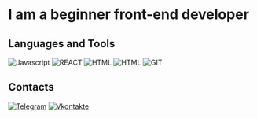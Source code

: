 # I am a beginner front-end developer

## Languages and Tools

![Javascript](https://img.shields.io/badge/-javascript-090909?style=for-the-badge&logo=javascript)
![REACT](https://img.shields.io/badge/-react-090909?style=for-the-badge&logo=react)
![HTML](https://img.shields.io/badge/-html-090909?style=for-the-badge)
![HTML](https://img.shields.io/badge/-css-090909?style=for-the-badge)
![GIT](https://img.shields.io/badge/-git-090909?style=for-the-badge&logo=git)

## Contacts

[![Telegram](https://img.shields.io/badge/-telegram-090909?style=for-the-badge&logo=telegram)](https://t.me/N0_Fantasy)
[![Vkontakte](https://img.shields.io/badge/-vkontakte-090909?style=for-the-badge&logo=vk)](https://vk.com/n0_fantasy)
